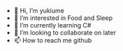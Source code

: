 - 👋 Hi, I’m yukiume
- 👀 I’m interested in Food and Sleep
- 🌱 I’m currently learning C#
- 💞️ I’m looking to collaborate on later
- 📫 How to reach me github

<!---
yukiume/yukiume is a ✨ special ✨ repository because its `README.md` (this file) appears on your GitHub profile.
You can click the Preview link to take a look at your changes.
--->
